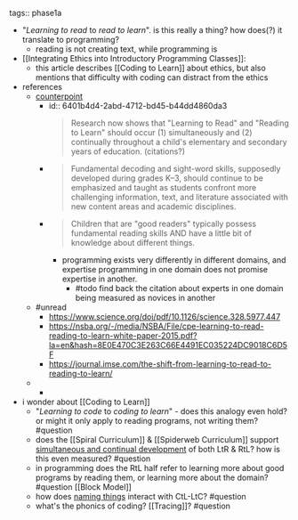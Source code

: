 tags:: phase1a

- "_Learning to read_ to _read to learn_".  is this really a thing?  how does(?) it translate to programming?
	- reading is not creating text, while programming is
- [[Integrating Ethics into Introductory Programming Classes]]:
	- this article describes [[Coding to Learn]] about ethics, but also mentions that difficulty with coding can distract from the ethics
- references
	- [counterpoint](https://www.educationcorner.com/learning-to-read-to-read-to-learn.html)
		- id:: 6401b4d4-2abd-4712-bd45-b44dd4860da3
		  > Research now shows that "Learning to Read" and "Reading to Learn" should occur (1) simultaneously and (2) continually throughout a child's elementary and secondary years of education. (citations?)
		- > Fundamental decoding and sight-word skills, supposedly developed during grades K–3, should continue to be emphasized and taught as students confront more challenging information, text, and literature associated with new content areas and academic disciplines.
		- > Children that are "good readers" typically possess fundamental reading skills AND have a little bit of knowledge about different things.
			- programming exists very differently in different domains, and expertise programming in one domain does not promise expertise in another.
				- #todo find back the citation about experts in one domain being measured as novices in another
	- #unread
		- https://www.science.org/doi/pdf/10.1126/science.328.5977.447
		- https://nsba.org/-/media/NSBA/File/cpe-learning-to-read-reading-to-learn-white-paper-2015.pdf?la=en&hash=8E0E470C3E263C66E4491EC035224DC9018C6D5F
		- https://journal.imse.com/the-shift-from-learning-to-read-to-reading-to-learn/
	-
		-
- i wonder about [[Coding to Learn]]
	- "_Learning to code_ to _coding to learn_" - does this analogy even hold? or might it only apply to reading programs, not writing them?   #question
	- does the [[Spiral Curriculum]] & [[Spiderweb Curriculum]] support [simultaneous and continual development](((6401b4d4-2abd-4712-bd45-b44dd4860da3))) of both LtR & RtL?  how is this even measured?  #question
	- in programming does the RtL half refer to learning more about good programs by reading them, or learning more about the domain? #question [[Block Model]]
	- how does [naming things](((6400a7e1-aa84-44b0-862a-eb675e2ec335))) interact with CtL-LtC? #question
	- what's the phonics of coding? [[Tracing]]? #question